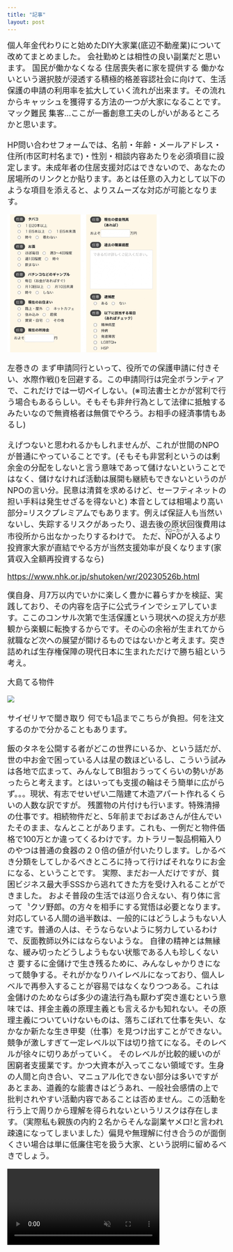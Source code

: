 ```yaml
---
title: "記事"
layout: post
---
```

<span style="font-size:large">
個人年金代わりにと始めたDIY大家業(底辺不動産業)について改めてまとめました。
会社勤めとは相性の良い副業だと思います。
国民が働かなくなる
住居喪失者に家を提供する
働かないという選択肢が浸透する積極的格差容認社会に向けて、生活保護の申請の利用率を拡大していく流れが出来ます。その流れからキャッシュを獲得する方法の一つが大家になることです。
マック難民
集客…ここが一番創意工夫のしがいがあるところかと思います。<br><br>
HP問い合わせフォームでは、名前・年齢・メールアドレス・住所(市区町村名まで)・性別・相談内容あたりを必須項目に設定します。未成年者の住居支援対応はできないので、あなたの居場所のリンクとか貼ります。あとは任意の入力として以下のような項目を添えると、よりスムーズな対応が可能となります。
<p><img src="/assets/Media/Images/optional.PNG" width="350"></p>
<span style="font-size:large">
左巻きの
まず申請同行といって、役所での保護申請に付きそい、水際作戦()を回避する。この申請同行は完全ボランティアで、これだけでは一切ペイしない。(※司法書士とかが営利で行う場合もあるらしい。そもそも非弁行為として法律に抵触するみたいなので無資格者は無償でやろう。お相手の経済事情もあるし)<br><br>
えげつないと思われるかもしれませんが、これが世間のNPOが普通にやっていることです。(そもそも非営利というのは剰余金の分配をしないと言う意味であって儲けないということではなく、儲けなければ活動は展開も継続もできないというのがNPOの言い分。民意は清貧を求めるけど、セーフティネットの担い手料は発生せざるを得ないと)
本音としては相場より高い部分=リスクプレミアムでもあります。例えば保証人も当然いないし、失踪するリスクがあったり、退去後の原状回復費用は市役所から出なかったりするわけで。
ただ、<ruby>NPO<rp>（</rp><rt>ブローカー</rt><rp>）</rp></ruby>が入るより投資家大家が直結でやる方が当然支援効率が良くなります(家賃収入全額再投資するなら)


https://www.nhk.or.jp/shutoken/wr/20230526b.html

僕自身、月7万以内でいかに楽しく豊かに暮らすかを検証、実践しており、その内容を店子に公式ラインでシェアしています。ここのコンサル次第で生活保護という現状への捉え方が悲観から楽観に転換するからです。その心の余裕が生まれてから就職など次への展望が開けるものではないかと考えます。突き詰めれば生存権保障の現代日本に生まれただけで勝ち組という考え。

大島てる物件
<p><img src="/assets/Media/Images/IMG_3627.jpeg" width="350"></p>


サイゼリヤで聞き取り
何でも1品までこちらが負担。何を注文するのかで分かることもあります。

飯のタネを公開する者がどこの世界にいるか、という話だが、世の中お金で困っている人は星の数ほどいるし、こういう試みは各地で広まって、みんなしてBI狙おうってくらいの勢いがあったらと考えます。とはいっても支援の輪はそう簡単に広がらず。。。現状、有志でせいぜい二階建て木造アパート作れるくらいの人数な訳ですが。
残置物の片付けも行います。特殊清掃の仕事です。相続物件だと、5年前までおばあさんが住んでいたそのまま、なんとことがあります。これも、一例だと物件価格で100万とか違ってくるわけです。カトラリー製品桐箱入りのやつは普通の食器の２０倍の値が付いたりします。しかるべき分類をしてしかるべきところに持って行けばそれなりにお金になる、ということです。
実際、まだお一人だけですが、貧困ビジネス最大手SSSから逃れてきた方を受け入れることができました。
およそ普段の生活では巡り合えない、有り体に言って〝クソ野郎〟の方々を相手にする覚悟は必要となります。
対応している人間の過半数は、一般的にはどうしようもない人達です。普通の人は、そうならないように努力しているわけで、反面教師以外にはならないような。
自律の精神とは無縁な、緩み切ったどうしようもない状態である人も珍しくない
さ
要するに金儲けで生き残るために、みんなしゃかりきになって競争する。それがかなりハイレベルになっており、個人レベルで再参入することが容易ではなくなりつつある。これは金儲けのためならば多少の違法行為も厭わず突き進むという意味では、拝金主義の原理主義とも言えるかも知れない。その原理主義についていけないものは、落ちこぼれて仕事を失い、なかなか新たな生き甲斐（仕事）を見つけ出すことができない。競争が激しすぎて一定レベル以下は切り捨てになる。そのレベルが徐々に切りあがっていく。
そのレベルが比較的緩いのが困窮者支援業です。かつ大資本が入ってこない領域です。生身の人間と向き合い、マニュアル化できない部分は多いですが
あとまあ、道義的な能書きはどうあれ、一般社会感情の上で批判されやすい活動内容であることは否めません。この活動を行う上で周りから理解を得られないというリスクは存在します。（実際私も親族の内約２名からそんな副業ヤメロ!と言われ疎遠になってしまいました）偏見や無理解に付き合うのが面倒くさい場合は単に低廉住宅を扱う大家、という説明に留めるべきでしょう。


<video src="/assets/Media/Videos/cleaning.mp4" autoplay muted loop playsinline width="350">
</video>
